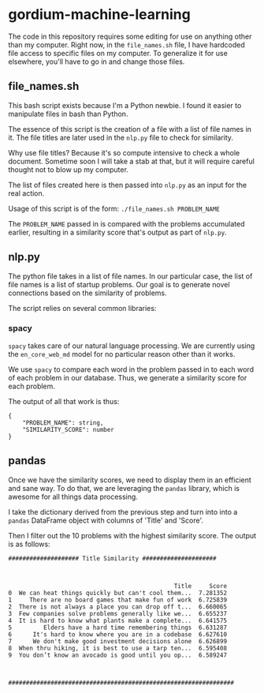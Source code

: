 # gordium-machine-learning

The code in this repository requires some editing for use on anything other than my computer. Right now, in the `file_names.sh` file, I have hardcoded file access to specific files on my computer. To generalize it for use elsewhere, you'll have to go in and change those files.

## file_names.sh

This bash script exists because I'm a Python newbie. I found it easier to manipulate files in bash than Python. 

The essence of this script is the creation of a file with a list of file names in it. The file titles are later used in the `nlp.py` file to check for similarity. 

Why use file titles? Because it's so compute intensive to check a whole document. Sometime soon I will take a stab at that, but it will require careful thought not to blow up my computer.

The list of files created here is then passed into `nlp.py` as an input for the real action.

Usage of this script is of the form: `./file_names.sh PROBLEM_NAME`

The `PROBLEM_NAME` passed in is compared with the problems accumulated earlier, resulting in a similarity score that's output as part of `nlp.py`.

## nlp.py

The python file takes in a list of file names. In our particular case, the list of file names is a list of startup problems. Our goal is to generate novel connections based on the similarity of problems. 

The script relies on several common libraries: 

### spacy

`spacy` takes care of our natural language processing. We are currently using the `en_core_web_md` model for no particular reason other than it works.

We use `spacy` to compare each word in the problem passed in to each word of each problem in our database. Thus, we generate a similarity score for each problem.

The output of all that work is thus: 

```
{
	"PROBLEM_NAME": string,
	"SIMILARITY_SCORE": number
}
```

## pandas

Once we have the similarity scores, we need to display them in an efficient and sane way. To do that, we are leveraging the `pandas` library, which is awesome for all things data processing. 

I take the dictionary derived from the previous step and turn into into a `pandas` DataFrame object with columns of 'Title' and 'Score'.

Then I filter out the 10 problems with the highest similarity score. The output is as follows: 

```
#################### Title Similarity #####################



                                               Title     Score
0  We can heat things quickly but can't cool them...  7.281352
1     There are no board games that make fun of work  6.725839
2  There is not always a place you can drop off t...  6.660065
3  Few companies solve problems generally like we...  6.655237
4  It is hard to know what plants make a complete...  6.641575
5         Elders have a hard time remembering things  6.631287
6      It's hard to know where you are in a codebase  6.627610
7      We don't make good investment decisions alone  6.626899
8  When thru hiking, it is best to use a tarp ten...  6.595408
9  You don’t know an avocado is good until you op...  6.589247



################################################################
```